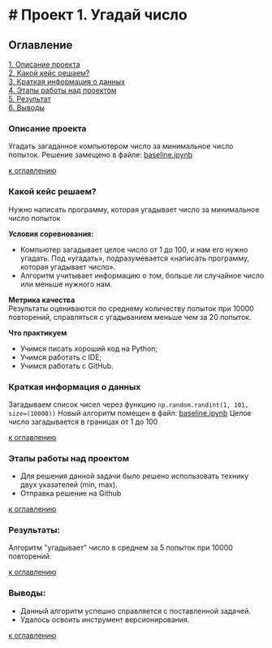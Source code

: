 # # Проект 1. Угадай число

## Оглавление  
[1. Описание проекта](.README.md#Описание-проекта)  
[2. Какой кейс решаем?](.README.md#Какой-кейс-решаем)  
[3. Краткая информация о данных](.README.md#Краткая-информация-о-данных)  
[4. Этапы работы над проектом](.README.md#Этапы-работы-над-проектом)  
[5. Результат](.README.md#Результат)    
[6. Выводы](.README.md#Выводы) 

### Описание проекта    
Угадать загаданное компьютером число за минимальное число попыток. Решение замещено в файле: [baseline.ipynb](https://github.com/salomonus/sf_data_science/tree/main/project_1/baseline.ipynb)

[к оглавлению](_)


### Какой кейс решаем?    
Нужно написать программу, которая угадывает число за минимальное число попыток

**Условия соревнования:**  
- Компьютер загадывает целое число от 1 до 100, и нам его нужно угадать. Под «угадать», подразумевается «написать программу, которая угадывает число».
- Алгоритм учитывает информацию о том, больше ли случайное число или меньше нужного нам.

**Метрика качества**     
Результаты оцениваются по среднему количеству попыток при 10000 повторений, справляться с угадыванием меньше чем за 20 попыток.


**Что практикуем**     
- Учимся писать хороший код на Python;
- Учимся работать с IDE;
- Учимся работать с GitHub.

### Краткая информация о данных
Загадываем список чисел через функцию ``np.random.randint(1, 101, size=(10000))`` 
Новый алгоритм помещен в файл: [baseline.ipynb](https://github.com/salomonus/sf_data_science/tree/main/project_1/baseline.ipynb)
Целое число загадывается в границах от 1 до 100

[к оглавлению](README.md#Оглавление)


### Этапы работы над проектом  
- Для решения данной задачи было решено использовать технику двух указателей (min, max).
- Отправка решение на Github

[к оглавлению](README.md#Оглавление)


### Результаты:  
Алгоритм "угадывает" число в среднем за 5 попыток при 10000 повторений.

[к оглавлению](README.md#Оглавление)


### Выводы:
- Данный алгоритм успешно справляется с поставленной задачей.
- Удалось освоить инструмент версионирования.

[к оглавлению](README.md#Оглавление)
